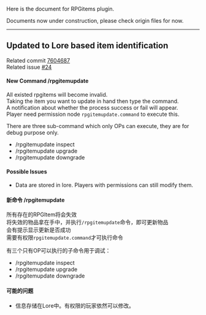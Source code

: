 Here is the document for RPGitems plugin.

Documents now under construction, please check origin files for now.

***

## Updated to Lore based item identification

Related commit [7604687](https://github.com/NyaaCat/RPGitems-reloaded/commit/7604687e69f43527ba1c043552818aa14ecd61b8)  
Related issue [#24](https://github.com/NyaaCat/RPGitems-reloaded/issues/24)

#### New Command /rpgitemupdate
All existed rpgitems will become invalid.  
Taking the item you want to update in hand then type the command.  
A notification about whether the process success or fail will appear.  
Player need permission node `rpgitemupdate.command` to execute this.

There are three sub-command which only OPs can execute, they are for debug purpose only.

- /rpgitemupdate inspect
- /rpgitemupdate upgrade
- /rpgitemupdate downgrade

#### Possible Issues

- Data are stored in lore. Players with permissions can still modify them.

#### 新命令 /rpgitemupdate
所有存在的RPGItem将会失效  
将失效的物品拿在手中，并执行`/rpgitemupdate`命令，即可更新物品  
会有提示显示更新是否成功  
需要有权限`rpgitemupdate.command`才可执行命令

有三个只有OP可以执行的子命令用于调试：

- /rpgitemupdate inspect
- /rpgitemupdate upgrade
- /rpgitemupdate downgrade

#### 可能的问题

- 信息存储在Lore中。有权限的玩家依然可以修改。

